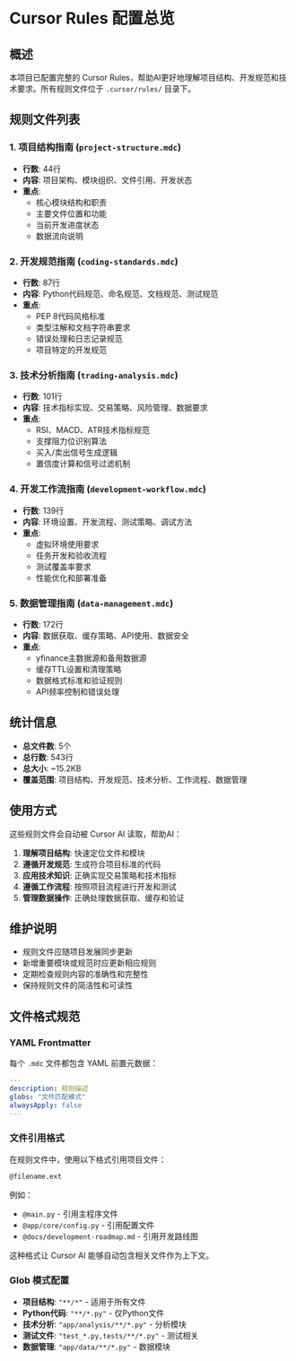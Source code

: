 # Cursor Rules 配置总览

## 概述

本项目已配置完整的 Cursor Rules，帮助AI更好地理解项目结构、开发规范和技术要求。所有规则文件位于 `.cursor/rules/` 目录下。

## 规则文件列表

### 1. 项目结构指南 (`project-structure.mdc`)
- **行数**: 44行
- **内容**: 项目架构、模块组织、文件引用、开发状态
- **重点**: 
  - 核心模块结构和职责
  - 主要文件位置和功能
  - 当前开发进度状态
  - 数据流向说明

### 2. 开发规范指南 (`coding-standards.mdc`)
- **行数**: 87行
- **内容**: Python代码规范、命名规范、文档规范、测试规范
- **重点**:
  - PEP 8代码风格标准
  - 类型注解和文档字符串要求
  - 错误处理和日志记录规范
  - 项目特定的开发规范

### 3. 技术分析指南 (`trading-analysis.mdc`)
- **行数**: 101行
- **内容**: 技术指标实现、交易策略、风险管理、数据要求
- **重点**:
  - RSI、MACD、ATR技术指标规范
  - 支撑阻力位识别算法
  - 买入/卖出信号生成逻辑
  - 置信度计算和信号过滤机制

### 4. 开发工作流指南 (`development-workflow.mdc`)
- **行数**: 139行
- **内容**: 环境设置、开发流程、测试策略、调试方法
- **重点**:
  - 虚拟环境使用要求
  - 任务开发和验收流程
  - 测试覆盖率要求
  - 性能优化和部署准备

### 5. 数据管理指南 (`data-management.mdc`)
- **行数**: 172行
- **内容**: 数据获取、缓存策略、API使用、数据安全
- **重点**:
  - yfinance主数据源和备用数据源
  - 缓存TTL设置和清理策略
  - 数据格式标准和验证规则
  - API频率控制和错误处理

## 统计信息

- **总文件数**: 5个
- **总行数**: 543行
- **总大小**: ~15.2KB
- **覆盖范围**: 项目结构、开发规范、技术分析、工作流程、数据管理

## 使用方式

这些规则文件会自动被 Cursor AI 读取，帮助AI：

1. **理解项目结构**: 快速定位文件和模块
2. **遵循开发规范**: 生成符合项目标准的代码
3. **应用技术知识**: 正确实现交易策略和技术指标
4. **遵循工作流程**: 按照项目流程进行开发和测试
5. **管理数据操作**: 正确处理数据获取、缓存和验证

## 维护说明

- 规则文件应随项目发展同步更新
- 新增重要模块或规范时应更新相应规则
- 定期检查规则内容的准确性和完整性
- 保持规则文件的简洁性和可读性

## 文件格式规范

### YAML Frontmatter
每个 `.mdc` 文件都包含 YAML 前置元数据：
```yaml
---
description: 规则描述
globs: "文件匹配模式"
alwaysApply: false
---
```

### 文件引用格式
在规则文件中，使用以下格式引用项目文件：
```markdown
@filename.ext
```

例如：
- `@main.py` - 引用主程序文件
- `@app/core/config.py` - 引用配置文件
- `@docs/development-roadmap.md` - 引用开发路线图

这种格式让 Cursor AI 能够自动包含相关文件作为上下文。

### Glob 模式配置
- **项目结构**: `"**/*"` - 适用于所有文件
- **Python代码**: `"**/*.py"` - 仅Python文件
- **技术分析**: `"app/analysis/**/*.py"` - 分析模块
- **测试文件**: `"test_*.py,tests/**/*.py"` - 测试相关
- **数据管理**: `"app/data/**/*.py"` - 数据模块 